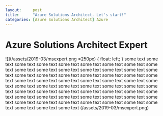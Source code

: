 ```yaml
---
layout:     post
title:      "Azure Solutions Architect. Let's start!"
categories: [Azure Solutions Architect] Azure
---
```


# Azure Solutions Architect Expert

![](/assets/2019-03/msexpert.png =250px) { float: left; } some text some text some text some text some text some text some text some text some text some text some text some text some text some text some text some text some text some text some text some text some text some text some text some text some text some text some text some text some text some text some text some text some text some text some text some text some text some text some text some text some text some text some text some text some text some text some text some text some text some text some text some text some text some text some text some text some text some text some text some text some text 
(/assets/2019-03/msexpert.png)